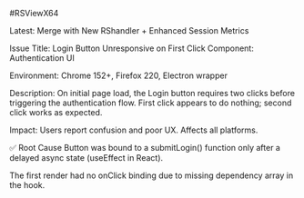 #RSViewX64

Latest: Merge with New RShandler + Enhanced Session Metrics

Issue Title: Login Button Unresponsive on First Click Component: Authentication UI

Environment: Chrome 152+, Firefox 220, Electron wrapper

Description: On initial page load, the Login button requires two clicks before triggering the authentication flow. First click appears to do nothing; second click works as expected.

Impact: Users report confusion and poor UX. Affects all platforms.

✅ Root Cause Button was bound to a submitLogin() function only after a delayed async state (useEffect in React).

The first render had no onClick binding due to missing dependency array in the hook.
